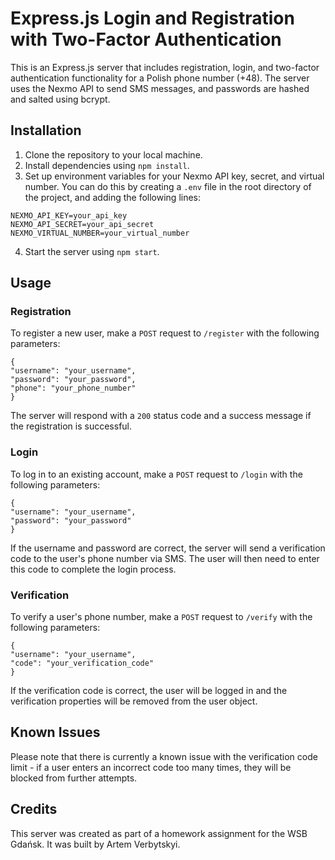 # Express.js Login and Registration with Two-Factor Authentication

This is an Express.js server that includes registration, login, and two-factor authentication functionality for a Polish phone number (+48). The server uses the Nexmo API to send SMS messages, and passwords are hashed and salted using bcrypt.

## Installation

1. Clone the repository to your local machine.
2. Install dependencies using `npm install`.
3. Set up environment variables for your Nexmo API key, secret, and virtual number. You can do this by creating a `.env` file in the root directory of the project, and adding the following lines:

```
NEXMO_API_KEY=your_api_key
NEXMO_API_SECRET=your_api_secret
NEXMO_VIRTUAL_NUMBER=your_virtual_number
```

4. Start the server using `npm start`.

## Usage

### Registration

To register a new user, make a `POST` request to `/register` with the following parameters:

```
{
"username": "your_username",
"password": "your_password",
"phone": "your_phone_number"
}

```

The server will respond with a `200` status code and a success message if the registration is successful.

### Login

To log in to an existing account, make a `POST` request to `/login` with the following parameters:

```
{
"username": "your_username",
"password": "your_password"
}
```

If the username and password are correct, the server will send a verification code to the user's phone number via SMS. The user will then need to enter this code to complete the login process.

### Verification

To verify a user's phone number, make a `POST` request to `/verify` with the following parameters:

```
{
"username": "your_username",
"code": "your_verification_code"
}
```

If the verification code is correct, the user will be logged in and the verification properties will be removed from the user object.

## Known Issues

Please note that there is currently a known issue with the verification code limit - if a user enters an incorrect code too many times, they will be blocked from further attempts.

## Credits

This server was created as part of a homework assignment for the WSB Gdańsk. It was built by Artem Verbytskyi.
